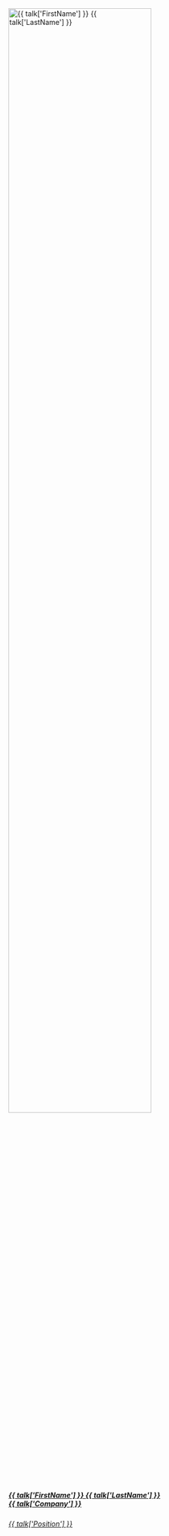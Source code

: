   <div class="col-sm-3 col-6 mb-4">
    <div class="row">
      <div class="col-md-12 text-center">
        <img src="media/speakers/{{ talk['PictureFileName'] }}" alt="{{ talk['FirstName'] }} {{ talk['LastName'] }}" class="img-fluid rounded-circle" style="width: 75%">
      </div>
    </div>
    <div class="row">
      <div class="col-md-12 text-center">
        <div class="pt-2">
          <a class="speaker" href="#{{ talk['FirstName'] }}-{{ talk['LastName'] }}-talk">
          <h5 class="mt-4 font-weight-medium mb-1"><b>{{ talk['FirstName'] }} {{ talk['LastName'] }}</b><br>{{ talk['Company'] }}</h5>
          <h6 class="subtitle">{{ talk['Position'] }}</h6>
          </a>
        </div>
      </div>
    </div>
  </div>
